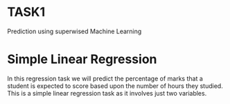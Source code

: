 # TASK1
 Prediction using superwised Machine Learning
 
 # Simple Linear Regression
In this regression task we will predict the percentage of marks that a student is expected to score based upon the number of hours they studied. This is a simple linear regression task as it involves just two variables.

